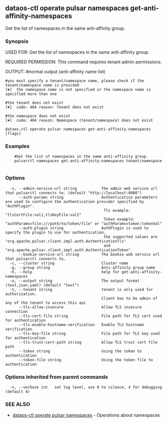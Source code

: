 ## dataos-ctl operate pulsar namespaces get-anti-affinity-namespaces

Get the list of namespaces in the same anti-affinity group.

### Synopsis

USED FOR:
    Get the list of namespaces in the same anti-affinity group.

REQUIRED PERMISSION:
    This command requires tenant admin permissions.

OUTPUT:
    #normal output
    (anti-affinity name list)

    #you must specify a tenant/namespace name, please check if the tenant/namespace name is provided
    [✖]  the namespace name is not specified or the namespace name is specified more than one

    #the tenant does not exist
    [✖]  code: 404 reason: Tenant does not exist

    #the namespace does not exist
    [✖]  code: 404 reason: Namespace (tenant/namespace) does not exist



```
dataos-ctl operate pulsar namespaces get-anti-affinity-namespaces [flags]
```

### Examples

```
    #Get the list of namespaces in the same anti-affinity group.
    pulsarctl namespaces get-anti-affinity-namespaces tenant/namespace


```

### Options

```
  -s, --admin-service-url string           The admin web service url that pulsarctl connects to. (default "http://localhost:8080")
      --auth-params string                 Authentication parameters are used to configure the authentication provider specified by "AuthPlugin".
                                            Tls example: "tlsCertFile:val1,tlsKeyFile:val2"
                                            Token example: "authParams=file:///path/to/token/file" or "authParams=token:tokenVal"
      --auth-plugin string                 AuthPlugin is used to specify the plugin to use for authentication,
                                            the supported values are "org.apache.pulsar.client.impl.auth.AuthenticationTls"
                                            and "org.apache.pulsar.client.impl.auth.AuthenticationToken"
      --bookie-service-url string          The bookie web service url that pulsarctl connects to.
  -c, --cluster string                     Cluster name
  -g, --group string                       Anti-affinity group name
  -h, --help                               help for get-anti-affinity-namespaces
  -o, --output string                      The output format (text,json,yaml) (default "text")
  -t, --tenant string                      tenant is only used for authorization. 
                                           Client has to be admin of any of the tenant to access this api
      --tls-allow-insecure                 Allow TLS insecure connection
      --tls-cert-file string               File path for TLS cert used for authentication
      --tls-enable-hostname-verification   Enable TLS hostname verification
      --tls-key-file string                File path for TLS key used for authentication
      --tls-trust-cert-path string         Allow TLS trust cert file path
      --token string                       Using the token to authentication
      --token-file string                  Using the token file to authentication
```

### Options inherited from parent commands

```
  -v, --verbose int   set log level, use 0 to silence, 4 for debugging (default 4)
```

### SEE ALSO

* [dataos-ctl operate pulsar namespaces](dataos-ctl_operate_pulsar_namespaces.md)	 - Operations about namespaces

